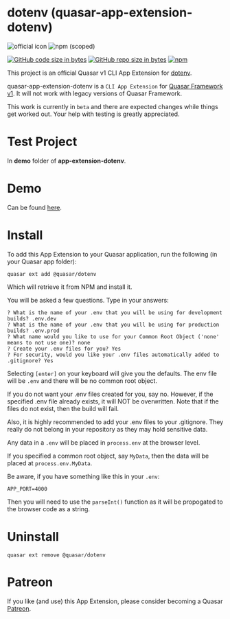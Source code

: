 dotenv (quasar-app-extension-dotenv)
===

![official icon](https://img.shields.io/badge/Quasar%201.0-Official%20CLI%20App%20Extension-green.svg)
![npm (scoped)](https://img.shields.io/npm/v/@quasar/quasar-app-extension-dotenv.svg?style=plastic)

[![GitHub code size in bytes](https://img.shields.io/github/languages/code-size/quasarframework/app-extension-dotenv.svg)]()
[![GitHub repo size in bytes](https://img.shields.io/github/repo-size/quasarframework/app-extension-dotenv.svg)]()
[![npm](https://img.shields.io/npm/dt/@quasar/quasar-app-extension-dotenv.svg)](https://www.npmjs.com/package/@quasar/quasar-app-extension-dotenv)

This project is an official Quasar v1 CLI App Extension for [dotenv](https://www.npmjs.com/package/dotenv).

quasar-app-extension-dotenv is a `CLI App Extension` for [Quasar Framework v1](https://v1.quasar-framework.org/). It will not work with legacy versions of Quasar Framework.

This work is currently in `beta` and there are expected changes while things get worked out. Your help with testing is greatly appreciated.

# Test Project
In **demo** folder of **app-extension-dotenv**.

# Demo
Can be found [here](https://quasarframework.github.io/app-extension-dotenv/demo/dist/spa/#/).

# Install
To add this App Extension to your Quasar application, run the following (in your Quasar app folder):

```
quasar ext add @quasar/dotenv
```
Which will retrieve it from NPM and install it.

You will be asked a few questions. Type in your answers:
```
? What is the name of your .env that you will be using for development builds? .env.dev
? What is the name of your .env that you will be using for production builds? .env.prod
? What name would you like to use for your Common Root Object ('none' means to not use one)? none
? Create your .env files for you? Yes
? For security, would you like your .env files automatically added to .gitignore? Yes
```
Selecting `[enter]` on your keyboard will give you the defaults. The env file will be `.env` and there will be no common root object.

If you do not want your .env files created for you, say no. However, if the specified .env file already exists, it will NOT be overwritten. Note that if the files do not exist, then the build will fail.

Also, it is highly recommended to add your .env files to your .gitignore. They really do not belong in your repository as they may hold sensitive data.

Any data in a `.env` will be placed in `process.env` at the browser level. 

If you specified a common root object, say `MyData`, then the data will be placed at `process.env.MyData`.

Be aware, if you have something like this in your `.env`:

`APP_PORT=4000`

Then you will need to use the `parseInt()` function as it will be propogated to the browser code as a string.

# Uninstall
```
quasar ext remove @quasar/dotenv
```

# Patreon
If you like (and use) this App Extension, please consider becoming a Quasar [Patreon](https://www.patreon.com/quasarframework).
